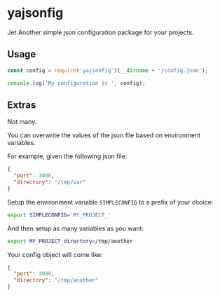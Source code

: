 yajsonfig
============

Jet Another simple json configuration package for your projects.

Usage
-----
```javascript
const config = require('yajsonfig')(__dirname + '/config.json');

console.log('My configuration is ', config);
```

Extras
------
Not many.

You can overwrite the values of the json file based on environment variables.

For example, given the following json file:
```json
{
  "port": 3000,
  "directory": "/tmp/var"
}
```

Setup the environment variable ``SIMPLECONFIG`` to a prefix of your choice:

```bash
export SIMPLECONFIG='MY_PROJECT_'
```

And then setup as many variables as you want:

```bash
export MY_PROJECT_directory=/tmp/another
```

Your config object will come like:

```json
{
  "port": 3000,
  "directory": "/tmp/another"
}
```
